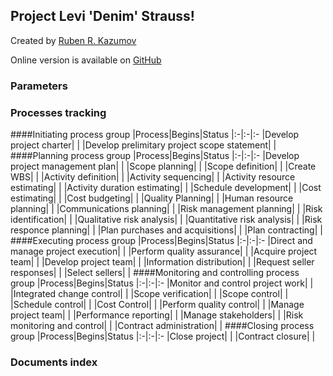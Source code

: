 ## Project Levi 'Denim' Strauss!
Created by [Ruben R. Kazumov](http://www.kazumov.com)

Online version is available on [GitHub](https://github.com/RubenRKazumov/pmdocs/tree/master/Projects)
### Parameters
### Processes tracking
####Initiating process group
|Process|Begins|Status
|:-|:-|:-
|Develop project charter| | 
|Develop prelimitary project scope statement| | 
####Planning process group
|Process|Begins|Status
|:-|:-|:-
|Develop project management plan| | 
|Scope planning| | 
|Scope definition| | 
|Create WBS| | 
|Activity definition| | 
|Activity sequencing| | 
|Activity resource estimating| | 
|Activity duration estimating| | 
|Schedule development| | 
|Cost estimating| | 
|Cost budgeting| | 
|Quality Planning| | 
|Human resource planning| | 
|Communications planning| | 
|Risk management planning| | 
|Risk identification| | 
|Qualitative risk analysis| | 
|Quantitative risk analysis| | 
|Risk responce planning| | 
|Plan purchases and acquisitions| | 
|Plan contracting| | 
####Executing process group
|Process|Begins|Status
|:-|:-|:-
|Direct and manage project execution| | 
|Perform quality assurance| | 
|Acquire project team| | 
|Develop project team| | 
|Information distribution| | 
|Request seller responses| | 
|Select sellers| | 
####Monitoring and controlling process group
|Process|Begins|Status
|:-|:-|:-
|Monitor and control project work| | 
|Integrated change control| | 
|Scope verification| | 
|Scope control| | 
|Schedule control| | 
|Cost Control| | 
|Perform quality control| | 
|Manage project team| | 
|Performance reporting| | 
|Manage stakeholders| | 
|Risk monitoring and control| | 
|Contract administration| | 
####Closing process group
|Process|Begins|Status
|:-|:-|:-
|Close project| | 
|Contract closure| | 
### Documents index